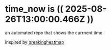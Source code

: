 # time_now is (( 2025-08-26T13:00:00.466Z ))

an automated repo that shows the currnent time

inspired by [breakingheatmap](https://github.com/breakingheatmap/breakingheatmap)